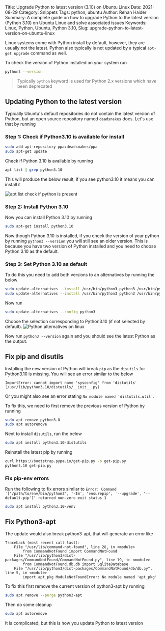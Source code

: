 Title: Upgrade Python to latest version (3.10) on Ubuntu Linux
Date: 2021-08-29
Category: Snippets
Tags: python, ubuntu
Author: Rehan Haider
Summary: A complete guide on how to upgrade Python to the latest version (Python 3.10) on Ubuntu Linux and solve associated issues
Keywords: Linux, Python, Ubuntu, Python 3.10, 
Slug: upgrade-python-to-latest-version-on-ubuntu-linux

Linux systems come with Python install by default, however, they are usually not the latest. Python also typically is not updated by a typical `apt-get upgrade` command as well. 

To check the version of Python installed on your system run
```bash
python3 --version
```
> Typically `python` keyword is used for Python 2.x versions which have been deprecated

## Updating Python to the latest version 
Typically Ubuntu's default repositories do not contain the latest version of Python, but an open source repository named `deadsnakes` does. Let's use that by running

### Step 1: Check if Python3.10 is available for install
```bash
sudo add-apt-repository ppa:deadsnakes/ppa
sudo apt-get update
```

Check if Python 3.10 is available by running

```bash
apt list | grep python3.10
```

This will produce the below result, if you see python3.10 it means you can install it

![apt list check if python is present]({static}/images/s0022/apt_list.png)

### Step 2: Install Python 3.10
Now you can install Python 3.10 by running

```bash 
sudo apt-get install python3.10
```

Now though Python 3.10 is installed, if you check the version of your python by running `python3 --version` you will still see an older version. This is because you have two version of Python installed and you need to choose Python 3.10 as the default. 

### Step 3: Set Python 3.10 as default
To do this you need to add both versions to an alternatives by running the below

```bash
sudo update-alternatives --install /usr/bin/python3 python3 /usr/bin/python3.8 1
sudo update-alternatives --install /usr/bin/python3 python3 /usr/bin/python3.10 2
```

Now run 
```bash
sudo update-alternatives --config python3
```

Choose the selection corresponding to Python3.10 (if not selected by default). 
![Python alternatives on linux]({static}/images/s0022/alternatives.png)

Now run `python3 --version` again and you should see the latest Python as the output.

## Fix pip and disutils
Installing the new version of Python will break `pip` as the `disutils` for Python3.10 is missing. You will see an error similar to the below

```text
ImportError: cannot import name 'sysconfig' from 'distutils' (/usr/lib/python3.10/distutils/__init__.py)
```

Or you might also see an error stating `No module named 'distutils.util'`. 

To fix this, we need to first remove the previous version of Python by running
```bash
sudo apt remove python3.8
sudo apt autoremove
```

Next to install `disutils`, run the below
```bash
sudo apt install python3.10-distutils
```

Reinstall the latest pip by running

```bash
curl https://bootstrap.pypa.io/get-pip.py -o get-pip.py
python3.10 get-pip.py
```

### Fix pip-env errors
Run the following to fix errors similar to `Error: Command '['/path/to/env/bin/python3', '-Im', 'ensurepip', '--upgrade', '--default-pip']' returned non-zero exit status 1`
```bash
sudo apt install python3.10-venv
```

## Fix Python3-apt 

The update would also break python3-apt, that will generate an error like
```text
Traceback (most recent call last):   
    File "/usr/lib/command-not-found", line 28, in <module>     
        from CommandNotFound import CommandNotFound   
    File "/usr/lib/python3/dist-packages/CommandNotFound/CommandNotFound.py", line 19, in <module>     
        from CommandNotFound.db.db import SqliteDatabase   
    File "/usr/lib/python3/dist-packages/CommandNotFound/db/db.py", line 5, in <module>     
        import apt_pkg ModuleNotFoundError: No module named 'apt_pkg'
```

To fix this first remove the current version of python3-apt by running
```bash
sudo apt remove --purge python3-apt
```

Then do some cleanup
```bash
sudo apt autoremove
```

<!--
Finally install python3-apt by running
```bash
sudo apt install python3-apt
```
-->

It is complicated, but this is how you update Python to latest version
